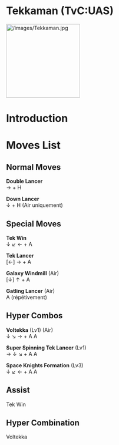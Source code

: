 # Tekkaman (TvC:UAS)

<img src="/images/Tekkaman.jpg" title="/images/Tekkaman.jpg" width="200"
alt="/images/Tekkaman.jpg" />  

# Introduction

# Moves List

## Normal Moves

**Double Lancer**  
→ + H

**Down Lancer**  
↓ + H (Air uniquement)

## Special Moves

**Tek Win**  
↓ ↙ ← + A

**Tek Lancer**  
\[←\] → + A

**Galaxy Windmill** (Air)  
\[↓\] ↑ + A

**Gatling Lancer** (Air)  
A (répétivement)

## Hyper Combos

**Voltekka** (Lv1) (Air)  
↓ ↘ → + A A

**Super Spinning Tek Lancer** (Lv1)  
→ ↓ ↘ + A A

**Space Knights Formation** (Lv3)  
↓ ↙ ← + A A

## Assist

Tek Win

## Hyper Combination

Voltekka
